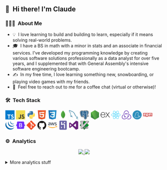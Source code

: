 ## 👋 &nbsp;Hi there! I'm Claude

### 👨🏻‍💻 &nbsp;About Me

- 💡 &nbsp;I love learning to build and building to learn, especially if it means solving real-world problems.
- 🎓 &nbsp;I have a BS in math with a minor in stats and an associate in financial services. I've developed my programming knowledge by creating various software solutions professionally as a data analyst for over five years, and I supplemented that with General Assembly's intensive software engineering bootcamp.
- ✍️ &nbsp;In my free time, I love learning something new, snowboarding, or playing video games with my friends.
- 💬 &nbsp;Feel free to reach out to me for a coffee chat (virtual or otherwise)!

### 🛠 &nbsp;Tech Stack

<p align="left">
  <img src="https://raw.githubusercontent.com/devicons/devicon/master/icons/typescript/typescript-original.svg" alt="TypeScript" width="30" height="30" title="TypeScript" />
  <img src="https://raw.githubusercontent.com/devicons/devicon/master/icons/javascript/javascript-original.svg" alt="JavaScript" width="30" height="30" title="JavaScript" />
  <img src="https://raw.githubusercontent.com/devicons/devicon/master/icons/python/python-original.svg" alt="Python" width="30" height="30" title="Python" />
  <img src="https://raw.githubusercontent.com/devicons/devicon/master/icons/html5/html5-original.svg" alt="HTML" width="30" height="30" title="HTML" />
  <img src="https://raw.githubusercontent.com/devicons/devicon/master/icons/css3/css3-original.svg" alt="CSS" width="30" height="30" title="CSS" />
  <img src="https://raw.githubusercontent.com/devicons/devicon/master/icons/mongodb/mongodb-original.svg" alt="MongoDB" width="30" height="30" title="MongoDB" />
  <img src="https://raw.githubusercontent.com/devicons/devicon/master/icons/mysql/mysql-original.svg" alt="MySQL" width="30" height="30" title="MySQL" />
  <img src="https://raw.githubusercontent.com/devicons/devicon/master/icons/postgresql/postgresql-original.svg" alt="PostgreSQL" width="30" height="30" title="PostgreSQL" />
  <img src="https://raw.githubusercontent.com/devicons/devicon/master/icons/nodejs/nodejs-original.svg" alt="Node.js" width="30" height="30" title="Node.js" />
  <img src="https://raw.githubusercontent.com/devicons/devicon/master/icons/express/express-original.svg" alt="Express.js" width="30" height="30" title="Express.js" />
  <img src="https://raw.githubusercontent.com/devicons/devicon/master/icons/react/react-original.svg" alt="React.js" width="30" height="30" title="React.js" />
  <img src="https://raw.githubusercontent.com/devicons/devicon/master/icons/redux/redux-original.svg" alt="Redux" width="30" height="30" title="Redux" />
  <img src="https://raw.githubusercontent.com/devicons/devicon/master/icons/yarn/yarn-original.svg" alt="Yarn" width="30" height="30" title="Yarn" />
  <img src="https://raw.githubusercontent.com/devicons/devicon/master/icons/npm/npm-original-wordmark.svg" alt="NPM" width="30" height="30" title="NPM" />
  <img src="https://raw.githubusercontent.com/devicons/devicon/master/icons/jquery/jquery-original.svg" alt="jQuery" width="30" height="30" title="jQuery" />
  <img src="https://raw.githubusercontent.com/devicons/devicon/master/icons/bootstrap/bootstrap-plain.svg" alt="Bootstrap" width="30" height="30" title="Bootstrap" />
  <img src="https://raw.githubusercontent.com/devicons/devicon/master/icons/git/git-original.svg" alt="Git" width="30" height="30" title="Git" />
  <img src="https://raw.githubusercontent.com/devicons/devicon/master/icons/github/github-original.svg" alt="GitHub" width="30" height="30" title="GitHub" />
  <img src="https://raw.githubusercontent.com/devicons/devicon/master/icons/amazonwebservices/amazonwebservices-original.svg" alt="Amazon Web Services" width="30" height="30" title="Amazon Web Services" />
  <img src="https://raw.githubusercontent.com/devicons/devicon/master/icons/heroku/heroku-plain.svg" alt="Heroku" width="30" height="30" title="Heroku" />
  <img src="https://raw.githubusercontent.com/devicons/devicon/master/icons/visualstudio/visualstudio-plain.svg" alt="VS Code" width="30" height="30" title="Visual Studio Code" />
  <img src="https://raw.githubusercontent.com/devicons/devicon/master/icons/vim/vim-original.svg" alt="Vim" width="30" height="30" title="Vim" />
</p>

### ⚙️ &nbsp;Analytics

<p align="center">
<a href="https://github.com/anuraghazra/github-readme-stats">
  <img height="180em" src="https://github-readme-stats-eight-theta.vercel.app/api?username=caldric&show_icons=true&theme=vue-dark&include_all_commits=true&count_private=true" />
  <img height="180em" src="https://github-readme-stats-eight-theta.vercel.app/api/top-langs/?username=caldric&layout=compact&exclude_lang=java+r&theme=vue-dark" />
</a>
</p>

<details>
  <summary>
    More analytics stuff
  </summary>
  
  <br />
  
<!--START_SECTION:waka-->
![Lines of code](https://img.shields.io/badge/From%20Hello%20World%20I%27ve%20Written-508268%20lines%20of%20code-blue)

**I'm an Early 🐤** 

```text
🌞 Morning    107 commits    █████░░░░░░░░░░░░░░░░░░░░   21.62% 
🌆 Daytime    193 commits    █████████░░░░░░░░░░░░░░░░   38.99% 
🌃 Evening    149 commits    ███████░░░░░░░░░░░░░░░░░░   30.1% 
🌙 Night      46 commits     ██░░░░░░░░░░░░░░░░░░░░░░░   9.29%

```
📅 **I'm Most Productive on Tuesday** 

```text
Monday       83 commits     ████░░░░░░░░░░░░░░░░░░░░░   16.77% 
Tuesday      105 commits    █████░░░░░░░░░░░░░░░░░░░░   21.21% 
Wednesday    65 commits     ███░░░░░░░░░░░░░░░░░░░░░░   13.13% 
Thursday     68 commits     ███░░░░░░░░░░░░░░░░░░░░░░   13.74% 
Friday       81 commits     ████░░░░░░░░░░░░░░░░░░░░░   16.36% 
Saturday     52 commits     ██░░░░░░░░░░░░░░░░░░░░░░░   10.51% 
Sunday       41 commits     ██░░░░░░░░░░░░░░░░░░░░░░░   8.28%

```


📊 **This Week I Spent My Time On** 

```text
⌚︎ Time Zone: America/New_York

💬 Programming Languages: 
TypeScript               15 hrs 43 mins      ████████████████░░░░░░░░░   66.13% 
JSON                     2 hrs 37 mins       ██░░░░░░░░░░░░░░░░░░░░░░░   11.06% 
Markdown                 1 hr 34 mins        █░░░░░░░░░░░░░░░░░░░░░░░░   6.66% 
HTML                     1 hr 3 mins         █░░░░░░░░░░░░░░░░░░░░░░░░   4.47% 
Other                    1 hr 2 mins         █░░░░░░░░░░░░░░░░░░░░░░░░   4.37%

🔥 Editors: 
VS Code                  22 hrs 43 mins      ████████████████████████░   95.56% 
Vim                      1 hr 3 mins         █░░░░░░░░░░░░░░░░░░░░░░░░   4.44%

🐱‍💻 Projects: 
dod-msep-client          5 hrs 4 mins        █████░░░░░░░░░░░░░░░░░░░░   21.37% 
mykull                   4 hrs 28 mins       ████░░░░░░░░░░░░░░░░░░░░░   18.83% 
mykul                    4 hrs 16 mins       ████░░░░░░░░░░░░░░░░░░░░░   17.96% 
dod-msep-partners-api    3 hrs               ███░░░░░░░░░░░░░░░░░░░░░░   12.64% 
angular-sandbox          2 hrs 6 mins        ██░░░░░░░░░░░░░░░░░░░░░░░   8.85%

💻 Operating System: 
Linux                    13 hrs 28 mins      ██████████████░░░░░░░░░░░   56.63% 
Mac                      9 hrs 33 mins       ██████████░░░░░░░░░░░░░░░   40.17% 
Windows                  45 mins             ░░░░░░░░░░░░░░░░░░░░░░░░░   3.19%

```


<!--END_SECTION:waka-->
</details>
